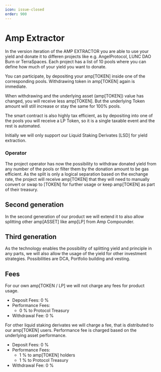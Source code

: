 ```yaml
---
icon: issue-closed
order: 900
---
```


# Amp Extractor


In the version iteration of the AMP EXTRACTOR you are able to use your yield and donate it to differen projects like e.g. AngelProtocol, LUNC DAO Burn or TerraSpaces.
Each project has a list of 10 pools where you can define how much of your yield you want to donate. 

You can participate, by depositing your amp[TOKEN] inside one of the corresponding pools.
Withdrawing token in amp[TOKEN] again is immediate.

When withdrawing and the underlying asset (amp[TOKEN]) value has changed, you will receive less amp[TOKEN]. But the underlying Token amount will still increase or stay the same for 100% pools.

The smart contract is also highly tax efficient, as by depositing into one of the pools you will receive a LP Token, so it is a single taxable event and the rest is automated.

Initially we will only support our Liquid Staking Derivates [LSD] for yield extraction.

### Operator

The project operator has now the possibility to withdraw donated yield from any number of the pools or filter them by the donation amount to be gas efficient.
As the split is only a logical separation based on the exchange rate, the project will receive amp[TOKEN] that they will need to manually convert or swap to [TOKEN] for further usage or keep amp[TOKEN] as part of their treasury.


## Second generation

In the second generation of our product we will extend it to also allow splitting other amp[ASSET] like amp[LP] from Amp Compounder.

## Third generation

As the technology enables the possibility of splitting yield and principle in any parts, we will also allow the usage of the yield for other investment strategies. Possibilities are DCA, Portfolio building and vesting.


## Fees
For our own amp[TOKEN / LP] we will not charge any fees for product usage.

- Deposit Fees: 0 %
- Performance Fees: 
  - 0 % to Protocol Treasury
- Withdrawal Fee: 0 %

For other liquid staking derivates we will charge a fee, that is distributed to our amp[TOKEN] users. Performance fee is charged based on the underlying asset performance.

- Deposit Fees: 0 %
- Performance Fees: 
  - 1 % to amp[TOKEN] holders
  - 1 % to Protocol Treasury
- Withdrawal Fee: 0 %
